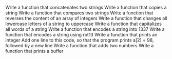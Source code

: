 Write a function that concatenates two strings
Write a function that copies a string
Write a function that compares two strings
Write a function that reverses the content of an array of integers
Write a function that changes all lowercase letters of a string to uppercase
Write a function that capitalizes all words of a string
Write a function that encodes a string into 1337
Write a function that encodes a string using rot13
Write a function that prints an integer
Add one line to this code, so that the program prints a[2] = 98, followed by a new line
Write a function that adds two numbers
Write a function that prints a buffer
